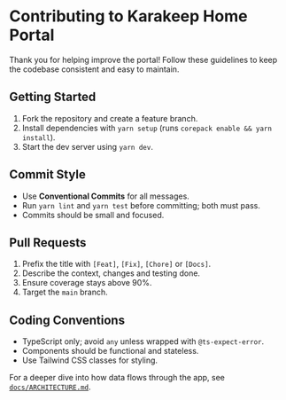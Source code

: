 # Contributing to Karakeep Home Portal

Thank you for helping improve the portal! Follow these guidelines to keep the codebase consistent and easy to maintain.

## Getting Started

1. Fork the repository and create a feature branch.
2. Install dependencies with `yarn setup` (runs `corepack enable && yarn install`).
3. Start the dev server using `yarn dev`.

## Commit Style

- Use **Conventional Commits** for all messages.
- Run `yarn lint` and `yarn test` before committing; both must pass.
- Commits should be small and focused.

## Pull Requests

1. Prefix the title with `[Feat]`, `[Fix]`, `[Chore]` or `[Docs]`.
2. Describe the context, changes and testing done.
3. Ensure coverage stays above 90%.
4. Target the `main` branch.

## Coding Conventions

- TypeScript only; avoid `any` unless wrapped with `@ts-expect-error`.
- Components should be functional and stateless.
- Use Tailwind CSS classes for styling.

For a deeper dive into how data flows through the app, see [`docs/ARCHITECTURE.md`](docs/ARCHITECTURE.md).
